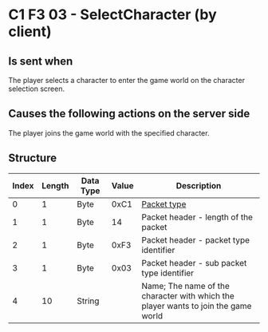# C1 F3 03 - SelectCharacter (by client)

## Is sent when

The player selects a character to enter the game world on the character selection screen.

## Causes the following actions on the server side

The player joins the game world with the specified character.

## Structure

| Index | Length | Data Type | Value | Description |
|-------|--------|-----------|-------|-------------|
| 0 | 1 |   Byte   | 0xC1  | [Packet type](PacketTypes.md) |
| 1 | 1 |    Byte   |   14   | Packet header - length of the packet |
| 2 | 1 |    Byte   | 0xF3  | Packet header - packet type identifier |
| 3 | 1 |    Byte   | 0x03  | Packet header - sub packet type identifier |
| 4 | 10 | String |  | Name; The name of the character with which the player wants to join the game world |